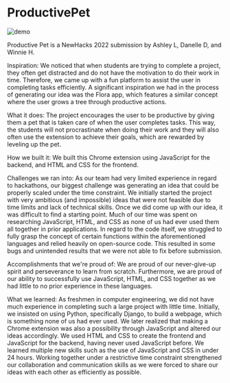 # ProductivePet
![demo](https://user-images.githubusercontent.com/69736735/215934289-dc8780dc-31d2-4804-9258-5a65bb54c64b.png)

Productive Pet is a NewHacks 2022 submission by Ashley L, Danelle D, and Winnie H. 

Inspiration: 
We noticed that when students are trying to complete a project, they often get distracted and do not have the motivation to do their work in time. Therefore, we came up with a fun platform to assist the user in completing tasks efficiently. A significant inspiration we had in the process of generating our idea was the Flora app, which features a similar concept where the user grows a tree through productive actions.

What it does:
The project encourages the user to be productive by giving them a pet that is taken care of when the user completes tasks. This way, the students will not procrastinate when doing their work and they will also often use the extension to achieve their goals, which are rewarded by leveling up the pet.

How we built it:
We built this Chrome extension using JavaScript for the backend, and HTML and CSS for the frontend.

Challenges we ran into:
As our team had very limited experience in regard to hackathons, our biggest challenge was generating an idea that could be properly scaled under the time constraint. We initially started the project with very ambitious (and impossible) ideas that were not feasible due to time limits and lack of technical skills. Once we did come up with our idea, it was difficult to find a starting point. Much of our time was spent on researching JavaScript, HTML, and CSS as none of us had ever used them all together in prior applications. In regard to the code itself, we struggled to fully grasp the concept of certain functions within the aforementioned languages and relied heavily on open-source code. This resulted in some bugs and unintended results that we were not able to fix before submission.

Accomplishments that we're proud of:
We are proud of our never-give-up spirit and perseverance to learn from scratch. Furthermore, we are proud of our ability to successfully use JavaScript, HTML, and CSS together as we had little to no prior experience in these languages.

What we learned:
As freshmen in computer engineering, we did not have much experience in completing such a large project with little time. Initially, we insisted on using Python, specifically Django, to build a webpage, which is something none of us had ever used. We later realized that making a Chrome extension was also a possibility through JavaScript and altered our ideas accordingly. We used HTML and CSS to create the frontend and JavaScript for the backend, having never used JavaScript before. We learned multiple new skills such as the use of JavaScript and CSS in under 24 hours. Working together under a restrictive time constraint strengthened our collaboration and communication skills as we were forced to share our ideas with each other as efficiently as possible.

